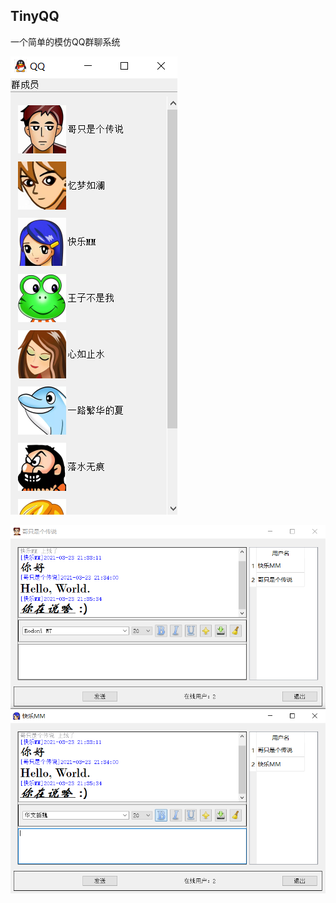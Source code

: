 ## TinyQQ

一个简单的模仿QQ群聊系统

![](https://github.com/elevenxia/TinyQQ/blob/main/picture/%E4%B8%BB%E7%95%8C%E9%9D%A2.bmp)

![](https://github.com/elevenxia/TinyQQ/blob/main/picture/%E8%81%8A%E5%A4%A9%E7%95%8C%E9%9D%A2.bmp)

